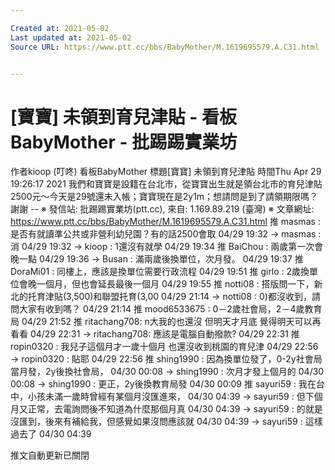 ```yaml
---

Created at: 2021-05-02
Last updated at: 2021-05-02
Source URL: https://www.ptt.cc/bbs/BabyMother/M.1619695579.A.C31.html


---
```


# [寶寶] 未領到育兒津貼 - 看板 BabyMother - 批踢踢實業坊


作者kioop (叮咚)
看板BabyMother
標題\[寶寶\] 未領到育兒津貼
時間Thu Apr 29 19:26:17 2021
我們和寶寶是設籍在台北市，從寶寶出生就是領台北市的育兒津貼2500元～今天是29號還未入帳；寶寶現在是2y1m；想請問是到了請領期限嗎？ 謝謝 -- ※ 發信站: 批踢踢實業坊(ptt.cc), 來自: 1.169.89.219 (臺灣) ※ 文章網址: <https://www.ptt.cc/bbs/BabyMother/M.1619695579.A.C31.html>
推 masmas : 是否有就讀準公共或非營利幼兒園？有的話2500會取 04/29 19:32
→ masmas : 消 04/29 19:32
→ kioop : 1還沒有就學 04/29 19:34
推 BaiChou : 兩歲第一次會晚一點 04/29 19:36
→ Busan : 滿兩歲後換單位，次月發。 04/29 19:37
推 DoraMi01 : 同樓上，應該是換單位需要行政流程 04/29 19:51
推 girlo : 2歲換單位會晚一個月，但也會延長最後一個月 04/29 19:55
推 notti08 : 搭版問一下，新北的托育津貼(3,500)和聯盟托育(3,00 04/29 21:14
→ notti08 : 0)都沒收到，請問大家有收到嗎？ 04/29 21:14
推 mood6533675 : 0－2歲社會局，2－4歲教育局 04/29 21:52
推 ritachang708: n大我的也還沒 但明天才月底 覺得明天可以再看看 04/29 22:31
→ ritachang708: 應該是電腦自動撥款? 04/29 22:31
推 ropin0320 : 我兒子這個月才一歲十個月 也還沒收到桃園的育兒津 04/29 22:56
→ ropin0320 : 貼耶 04/29 22:56
推 shing1990 : 因為換單位發了，0-2y社會局當月發，2y後換社會局， 04/30 00:08
→ shing1990 : 次月才發上個月的 04/30 00:08
→ shing1990 : 更正，2y後換教育局發 04/30 00:09
推 sayuri59 : 我在台中，小孩未滿一歲時曾經有某個月沒匯進來， 04/30 04:39
→ sayuri59 : 但下個月又正常，去電詢問後不知道為什麼那個月真 04/30 04:39
→ sayuri59 : 的就是沒匯到，後來有補給我，但感覺如果沒問應該就 04/30 04:39
→ sayuri59 : 這樣過去了 04/30 04:39

推文自動更新已關閉

